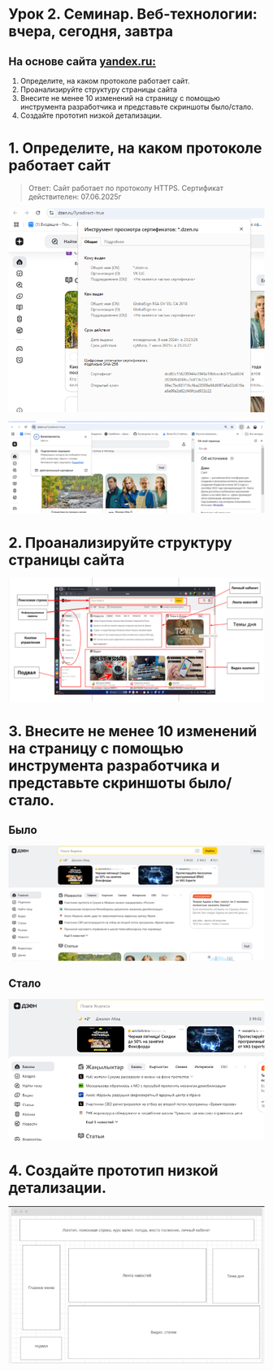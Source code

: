 # Урок 2. Семинар. Веб-технологии: вчера, сегодня, завтра
## На основе сайта [yandex.ru:](https://dzen.ru/?yredirect=true)

1. Определите, на каком протоколе работает сайт.
2. Проанализируйте структуру страницы сайта
3. Внесите не менее 10 изменений на страницу с помощью инструмента разработчика и представьте скриншоты было/стало.    
4. Создайте прототип низкой детализации.


# 1. Определите, на каком протоколе работает сайт
>Ответ: Сайт работает по протоколу HTTPS. Сертификат действителен: 07.06.2025г

![https](Screenshot_50.png)

![https](Screenshot_1.png)

# 2. Проанализируйте структуру страницы сайта
 
![структура сайта сайта](Screenshot_2.png)


# 3. Внесите не менее 10 изменений на страницу с помощью инструмента разработчика и представьте скриншоты было/стало.   

## Было
![было](Screenshot_3.png)


## Стало
![стало](Screenshot_4.png)

# 4. Создайте прототип низкой детализации.
 ![низкой детализации](Screenshot_5.png)